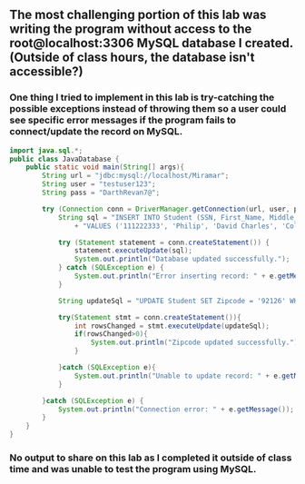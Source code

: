 ## The most challenging portion of this lab was writing the program without access to the root@localhost:3306 MySQL database I created. (Outside of class hours, the database isn't accessible?)
### One thing I tried to implement in this lab is try-catching the possible exceptions instead of throwing them so a user could see specific error messages if the program fails to connect/update the record on MySQL.

```Java
import java.sql.*;
public class JavaDatabase {
    public static void main(String[] args){
        String url = "jdbc:mysql://localhost/Miramar";
        String user = "testuser123";
        String pass = "DarthRevan7@";

        try (Connection conn = DriverManager.getConnection(url, user, pass)) {
            String sql = "INSERT INTO Student (SSN, First_Name, Middle_Name, Last_Name, DOB, Street, Phone, Zipcode, deptID) "
                + "VALUES ('111222333', 'Philip', 'David Charles', 'Collins', '1951-01-30', 'NA', 'NA', 'NA', '1234')";

            try (Statement statement = conn.createStatement()) {
                statement.executeUpdate(sql);
                System.out.println("Database updated successfully.");
            } catch (SQLException e) {
                System.out.println("Error inserting record: " + e.getMessage());
            }

            String updateSql = "UPDATE Student SET Zipcode = '92126' WHERE SSN = '111222333'";

            try(Statement stmt = conn.createStatement()){
                int rowsChanged = stmt.executeUpdate(updateSql);
                if(rowsChanged>0){
                    System.out.println("Zipcode updated successfully.");
                }

            }catch (SQLException e){
                System.out.println("Unable to update record: " + e.getMessage());
            }

        }catch (SQLException e) {
            System.out.println("Connection error: " + e.getMessage());
        }
    }
}

```
### No output to share on this lab as I completed it outside of class time and was unable to test the program using MySQL.

